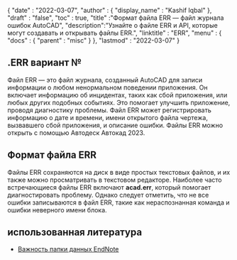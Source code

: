 {
  "date" : "2022-03-07",
  "author" : {
    "display_name" : "Kashif Iqbal"
},
  "draft" : "false",
  "toc" : true,
  "title" :"Формат файла ERR — файл журнала ошибок AutoCAD",
  "description":"Узнайте о файле ERR и API, которые могут создавать и открывать файлы ERR.",
  "linktitle" : "ERR",
  "menu" : {
    "docs" : {
      "parent" : "misc"
}
},
  "lastmod" : "2022-03-07"
}

## .ERR вариант №

Файл ERR — это файл журнала, созданный AutoCAD для записи информации о любом ненормальном поведении приложения. Он включает информацию об инцидентах, таких как сбой приложения, или любых других подобных событиях. Это помогает улучшить приложение, проводя диагностику проблемы. Файл ERR может регистрировать информацию о дате и времени, имени открытого файла чертежа, вызвавшего сбой приложения, и описание ошибки. Файлы ERR можно открыть с помощью
Автодеск Автокад 2023.

## Формат файла ERR

Файлы ERR сохраняются на диск в виде простых текстовых файлов, и их также можно просматривать в текстовом редакторе. Наиболее часто встречающиеся файлы ERR включают **acad.err**, который помогает диагностировать проблему. Однако следует отметить, что не все ошибки записываются в файл ERR, такие как нераспознанная команда и ошибки неверного имени блока.

## использованная литература

* [Важность папки данных EndNote](https://support.clarivate.com/Endnote/s/article/EndNote-Description-of-the-Data-folder-that-accompanies-enl-library-files?language=en_US)

